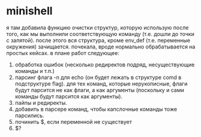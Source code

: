 # minishell
я там добавила функцию очистки структур, которую использую после того, как мы выполнили соответствующую команду (т.е. дошли до точки с запятой). после этого вся структура, кроме env_def (т.е. переменные окружения) зачищается.
почекала, вроде нормально обрабатывается на простых кейсах.
в плане работ следующее:
1. обработка ошибок (несколько редиректов подряд, несуществующие команды и т.п.)
2. парсинг флага -n для echo (он будет лежать в структуре comd в подструктуре flag). для тех команд, которые нерукописные, флаги будут парсится не как флаги, а как аргументы (поскольку и сами команды будут парсится как аргументы).
3. пайпы и редиректы.
4. добавить в парсере команд, чтобы капслочные команды тоже парсились.
5. починить $, если переменной не существует
6. $?
